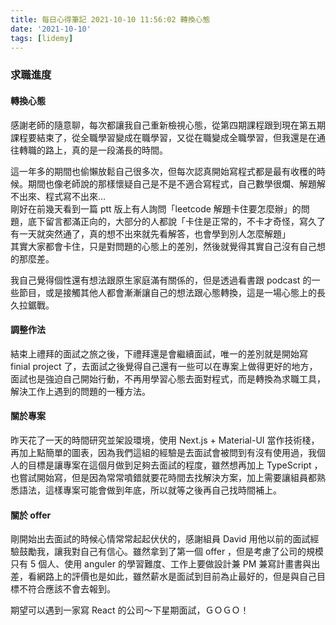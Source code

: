 ```yaml
---
title: 每日心得筆記 2021-10-10 11:56:02 轉換心態
date: '2021-10-10'
tags: [lidemy]
---
```


### 求職進度

#### 轉換心態

感謝老師的隨意聊，每次都讓我自己重新檢視心態，從第四期課程跟到現在第五期課程要結束了，從全職學習變成在職學習，又從在職變成全職學習，但我還是在通往轉職的路上，真的是一段滿長的時間。

這一年多的期間也偷懶放鬆自己很多次，但每次認真開始寫程式都是最有收穫的時候。期間也像老師說的那樣懷疑自己是不是不適合寫程式，自己數學很爛、解題解不出來、程式寫不出來...  
剛好在前幾天看到一篇 ptt 版上有人詢問「leetcode 解題卡住要怎麼辦」的問題，底下留言都滿正向的，大部分的人都說「卡住是正常的，不卡才奇怪，寫久了有一天就突然通了，真的想不出來就先看解答，也會學到別人怎麼解題」  
其實大家都會卡住，只是對問題的心態上的差別，然後就覺得其實自己沒有自己想的那麼差。

我自己覺得個性還有想法跟原生家庭滿有關係的，但是透過看書跟 podcast 的一些節目，或是接觸其他人都會漸漸讓自己的想法跟心態轉換，這是一場心態上的長久拉鋸戰。

#### 調整作法

結束上禮拜的面試之旅之後，下禮拜還是會繼續面試，唯一的差別就是開始寫 finial project 了，去面試之後覺得自己還有一些可以在專案上做得更好的地方，面試也是強迫自己開始行動，不再用學習心態去面對程式，而是轉換為求職工具，解決工作上遇到的問題的一種方法。

#### 關於專案

昨天花了一天的時間研究並架設環境，使用 Next.js + Material-UI 當作技術棧，再加上點簡單的圖表，因為我們這組的經驗是去面試會被問到有沒有使用過，我個人的目標是讓專案在這個月做到足夠去面試的程度，雖然想再加上 TypeScript ，也嘗試開始寫，但是因為常常噴錯就要花時間去找解決方案，加上需要讓組員都熟悉語法，這樣專案可能會做到年底，所以就等之後再自己找時間補上。

#### 關於 offer

剛開始出去面試的時候心情常常起起伏伏的，感謝組員 David 用他以前的面試經驗鼓勵我，讓我對自己有信心。雖然拿到了第一個 offer ，但是考慮了公司的規模只有 5 個人、使用 anguler 的學習難度、工作上要做設計兼 PM 兼寫計畫書與出差，看網路上的評價也是如此，雖然薪水是面試到目前為止最好的，但是與自己目標不符合應該不會去報到。

期望可以遇到一家寫 React 的公司～下星期面試，ＧＯＧＯ！
